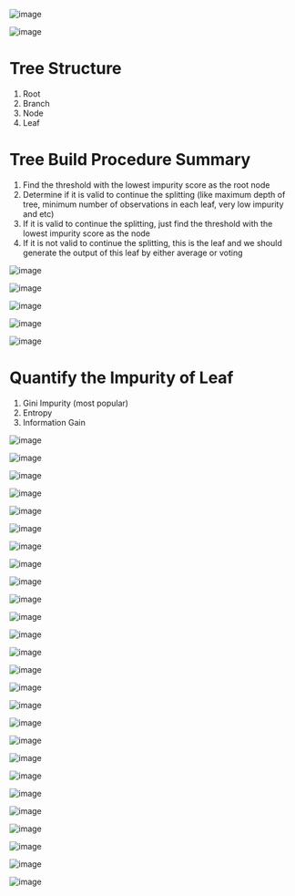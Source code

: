 ![image](https://user-images.githubusercontent.com/60442877/187343359-2df0f774-57ab-49dd-8d80-df928a594cc1.png)

![image](https://user-images.githubusercontent.com/60442877/187343547-40d13061-20c9-4610-97df-95481f94fa3a.png)

# Tree Structure

1. Root
2. Branch
3. Node
4. Leaf

# Tree Build Procedure Summary

1. Find the threshold with the lowest impurity score as the root node
2. Determine if it is valid to continue the splitting (like maximum depth of tree, minimum number of observations in each leaf, very low impurity and etc)
3. If it is valid to continue the splitting, just find the threshold with the lowest impurity score as the node
4. If it is not valid to continue the splitting, this is the leaf and we should generate the output of this leaf by either average or voting

![image](https://user-images.githubusercontent.com/60442877/187343648-58a4cc18-091b-4267-b1b9-02ce4b5ce82a.png)

![image](https://user-images.githubusercontent.com/60442877/187345887-033c4c0a-4596-43d2-b1a2-067ca06dc065.png)

![image](https://user-images.githubusercontent.com/60442877/187346101-7e03e89a-1cd4-4d00-b916-9eed1043ccca.png)

![image](https://user-images.githubusercontent.com/60442877/187346186-2f5590d5-0638-42b6-afbc-cde7c8dc94e0.png)

![image](https://user-images.githubusercontent.com/60442877/187346518-06b40ef0-9e2d-4c48-9d5b-c83b1f9e7b31.png)

# Quantify the Impurity of Leaf

1. Gini Impurity (most popular)
2. Entropy
3. Information Gain

![image](https://user-images.githubusercontent.com/60442877/187346787-4f1055f2-c91a-441e-938b-e60fdb4336e4.png)

![image](https://user-images.githubusercontent.com/60442877/187346907-54dcdf2f-23e5-4454-ac52-547f4b41b889.png)

![image](https://user-images.githubusercontent.com/60442877/187347054-9152dbb9-033a-4076-87ca-4bb478856005.png)

![image](https://user-images.githubusercontent.com/60442877/187347181-b5c19919-4b33-4018-bb1d-a13265157aab.png)

![image](https://user-images.githubusercontent.com/60442877/187347220-9754debf-0530-4450-b1e0-8bc29cdc8b77.png)

![image](https://user-images.githubusercontent.com/60442877/187347364-cd46f8f5-7d5c-43cb-bd0d-202f7dabc992.png)

![image](https://user-images.githubusercontent.com/60442877/187347516-b37298cc-878a-4a43-8578-d1a48a75a5ca.png)

![image](https://user-images.githubusercontent.com/60442877/187347752-39a9f9eb-61e9-4cb2-a869-f24002586b65.png)

![image](https://user-images.githubusercontent.com/60442877/187348191-3feedef8-898d-4480-88cf-f14323a2f278.png)

![image](https://user-images.githubusercontent.com/60442877/187348250-8cef6b87-9aef-4544-800c-bb46edcd9a0f.png)

![image](https://user-images.githubusercontent.com/60442877/187491780-798e878f-218d-409e-b40d-ec3f25adae35.png)

![image](https://user-images.githubusercontent.com/60442877/187492155-f4f90b46-ada7-464e-a348-26ba4f84cbf6.png)

![image](https://user-images.githubusercontent.com/60442877/187516593-31d5ff28-e70d-46e8-82cf-9eb38ef00913.png)

![image](https://user-images.githubusercontent.com/60442877/187516892-64b5bc07-814b-4593-ac1e-784ad976f3e8.png)

![image](https://user-images.githubusercontent.com/60442877/187517139-6aa4c8dd-1f7e-4373-a4ce-88865a401d47.png)

![image](https://user-images.githubusercontent.com/60442877/187517249-cac6dc98-6d6a-4720-a602-6085e5ca2e4b.png)

![image](https://user-images.githubusercontent.com/60442877/187517361-42bd64c2-9455-4f5f-a5c0-198773dc3c73.png)

![image](https://user-images.githubusercontent.com/60442877/187517636-058c5d9b-7f4b-4569-a9a4-d15938c6482e.png)

![image](https://user-images.githubusercontent.com/60442877/187517889-9e97e954-e9f3-4465-9f65-75d2de610b67.png)

![image](https://user-images.githubusercontent.com/60442877/187518044-7809e309-bc36-4ea8-9817-91d10668576c.png)

![image](https://user-images.githubusercontent.com/60442877/187518131-f7dc10a9-6b87-4078-bd6a-80cca4cd5fb2.png)

![image](https://user-images.githubusercontent.com/60442877/187518222-bacec28d-9616-45a5-8b20-6d754fd4d0f9.png)

![image](https://user-images.githubusercontent.com/60442877/187553639-b15966af-a889-4ac9-9191-57878d01a602.png)

![image](https://user-images.githubusercontent.com/60442877/187553810-bfb19834-5414-478c-843d-ee9cfc0ec24f.png)

![image](https://user-images.githubusercontent.com/60442877/187553853-d292f6fb-d7d5-4db2-97a2-8738d5771c26.png)

![image](https://user-images.githubusercontent.com/60442877/187554083-040e8c4c-dbe3-4e26-afb0-177fac57bfcc.png)








